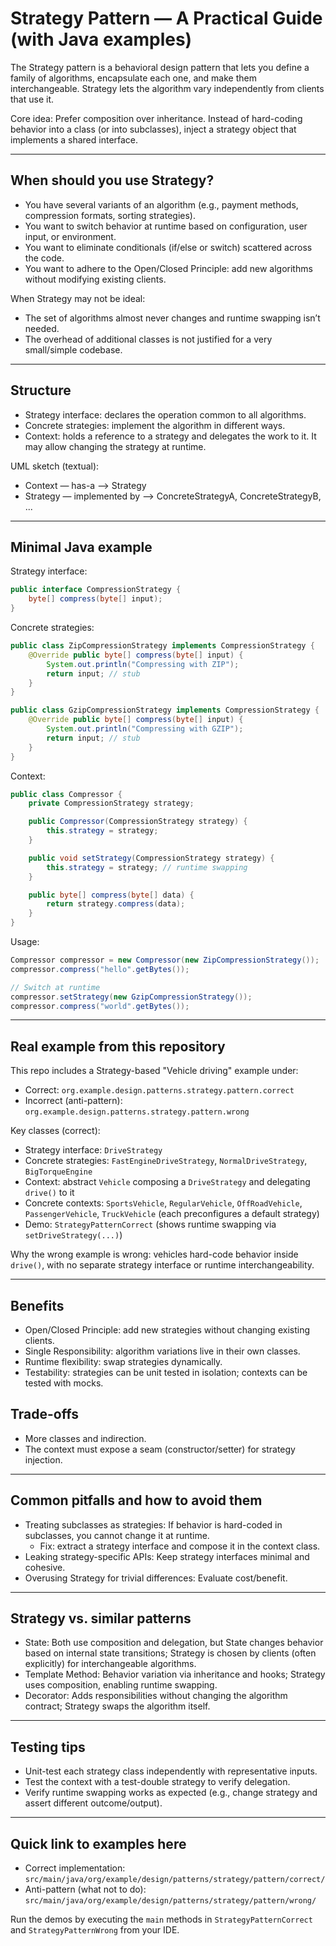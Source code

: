 # Strategy Pattern — A Practical Guide (with Java examples)

The Strategy pattern is a behavioral design pattern that lets you define a family of algorithms, encapsulate each one, and make them interchangeable. Strategy lets the algorithm vary independently from clients that use it.

Core idea: Prefer composition over inheritance. Instead of hard-coding behavior into a class (or into subclasses), inject a strategy object that implements a shared interface.

---

## When should you use Strategy?
- You have several variants of an algorithm (e.g., payment methods, compression formats, sorting strategies).
- You want to switch behavior at runtime based on configuration, user input, or environment.
- You want to eliminate conditionals (if/else or switch) scattered across the code.
- You want to adhere to the Open/Closed Principle: add new algorithms without modifying existing clients.

When Strategy may not be ideal:
- The set of algorithms almost never changes and runtime swapping isn’t needed.
- The overhead of additional classes is not justified for a very small/simple codebase.

---

## Structure
- Strategy interface: declares the operation common to all algorithms.
- Concrete strategies: implement the algorithm in different ways.
- Context: holds a reference to a strategy and delegates the work to it. It may allow changing the strategy at runtime.

UML sketch (textual):
- Context — has-a —> Strategy
- Strategy — implemented by —> ConcreteStrategyA, ConcreteStrategyB, ...

---

## Minimal Java example

Strategy interface:
```java
public interface CompressionStrategy {
    byte[] compress(byte[] input);
}
```

Concrete strategies:
```java
public class ZipCompressionStrategy implements CompressionStrategy {
    @Override public byte[] compress(byte[] input) {
        System.out.println("Compressing with ZIP");
        return input; // stub
    }
}

public class GzipCompressionStrategy implements CompressionStrategy {
    @Override public byte[] compress(byte[] input) {
        System.out.println("Compressing with GZIP");
        return input; // stub
    }
}
```

Context:
```java
public class Compressor {
    private CompressionStrategy strategy;

    public Compressor(CompressionStrategy strategy) {
        this.strategy = strategy;
    }

    public void setStrategy(CompressionStrategy strategy) {
        this.strategy = strategy; // runtime swapping
    }

    public byte[] compress(byte[] data) {
        return strategy.compress(data);
    }
}
```

Usage:
```java
Compressor compressor = new Compressor(new ZipCompressionStrategy());
compressor.compress("hello".getBytes());

// Switch at runtime
compressor.setStrategy(new GzipCompressionStrategy());
compressor.compress("world".getBytes());
```

---

## Real example from this repository

This repo includes a Strategy-based "Vehicle driving" example under:
- Correct: `org.example.design.patterns.strategy.pattern.correct`
- Incorrect (anti-pattern): `org.example.design.patterns.strategy.pattern.wrong`

Key classes (correct):
- Strategy interface: `DriveStrategy`
- Concrete strategies: `FastEngineDriveStrategy`, `NormalDriveStrategy`, `BigTorqueEngine`
- Context: abstract `Vehicle` composing a `DriveStrategy` and delegating `drive()` to it
- Concrete contexts: `SportsVehicle`, `RegularVehicle`, `OffRoadVehicle`, `PassengerVehicle`, `TruckVehicle` (each preconfigures a default strategy)
- Demo: `StrategyPatternCorrect` (shows runtime swapping via `setDriveStrategy(...)`)

Why the wrong example is wrong: vehicles hard-code behavior inside `drive()`, with no separate strategy interface or runtime interchangeability.

---

## Benefits
- Open/Closed Principle: add new strategies without changing existing clients.
- Single Responsibility: algorithm variations live in their own classes.
- Runtime flexibility: swap strategies dynamically.
- Testability: strategies can be unit tested in isolation; contexts can be tested with mocks.

## Trade-offs
- More classes and indirection.
- The context must expose a seam (constructor/setter) for strategy injection.

---

## Common pitfalls and how to avoid them
- Treating subclasses as strategies: If behavior is hard-coded in subclasses, you cannot change it at runtime.
  - Fix: extract a strategy interface and compose it in the context class.
- Leaking strategy-specific APIs: Keep strategy interfaces minimal and cohesive.
- Overusing Strategy for trivial differences: Evaluate cost/benefit.

---

## Strategy vs. similar patterns
- State: Both use composition and delegation, but State changes behavior based on internal state transitions; Strategy is chosen by clients (often explicitly) for interchangeable algorithms.
- Template Method: Behavior variation via inheritance and hooks; Strategy uses composition, enabling runtime swapping.
- Decorator: Adds responsibilities without changing the algorithm contract; Strategy swaps the algorithm itself.

---

## Testing tips
- Unit-test each strategy class independently with representative inputs.
- Test the context with a test-double strategy to verify delegation.
- Verify runtime swapping works as expected (e.g., change strategy and assert different outcome/output).

---

## Quick link to examples here
- Correct implementation: `src/main/java/org/example/design/patterns/strategy/pattern/correct/`
- Anti-pattern (what not to do): `src/main/java/org/example/design/patterns/strategy/pattern/wrong/`

Run the demos by executing the `main` methods in `StrategyPatternCorrect` and `StrategyPatternWrong` from your IDE.